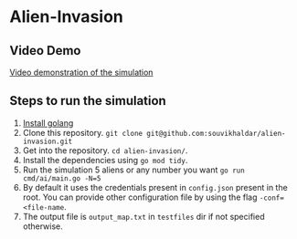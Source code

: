 # Alien-Invasion
## Video Demo
[Video demonstration of the simulation](https://youtu.be/vyg6K09PJzI)
## Steps to run the simulation
1. [Install golang](https://go.dev/doc/install)  
2. Clone this repository. `git clone git@github.com:souvikhaldar/alien-invasion.git`   
3. Get into the repository. `cd alien-invasion/`.  
4. Install the dependencies using `go mod tidy`.   
5. Run the simulation 5 aliens or any number you want `go run cmd/ai/main.go -N=5`  
6. By default it uses the credentials present in `config.json` present in the root. You can provide other configuration file by using the flag `-conf=<file-name`.  
7. The output file is `output_map.txt` in `testfiles` dir if not specified otherwise.  
